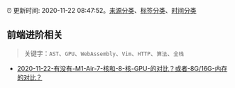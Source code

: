 :alarm_clock: 更新时间: 2020-11-22 08:47:52。[来源分类](../README.md)、[标签分类](../TAGS.md)、[时间分类](../TIMELINE.md)

## 前端进阶相关


> 关键字：`AST`、`GPU`、`WebAssembly`、`Vim`、`HTTP`、`算法`、`全栈`



- [2020-11-22-有没有-M1-Air-7-核和-8-核-GPU-的对比？或者-8G/16G-内存的对比？](https://www.v2ex.com/t/728068) 